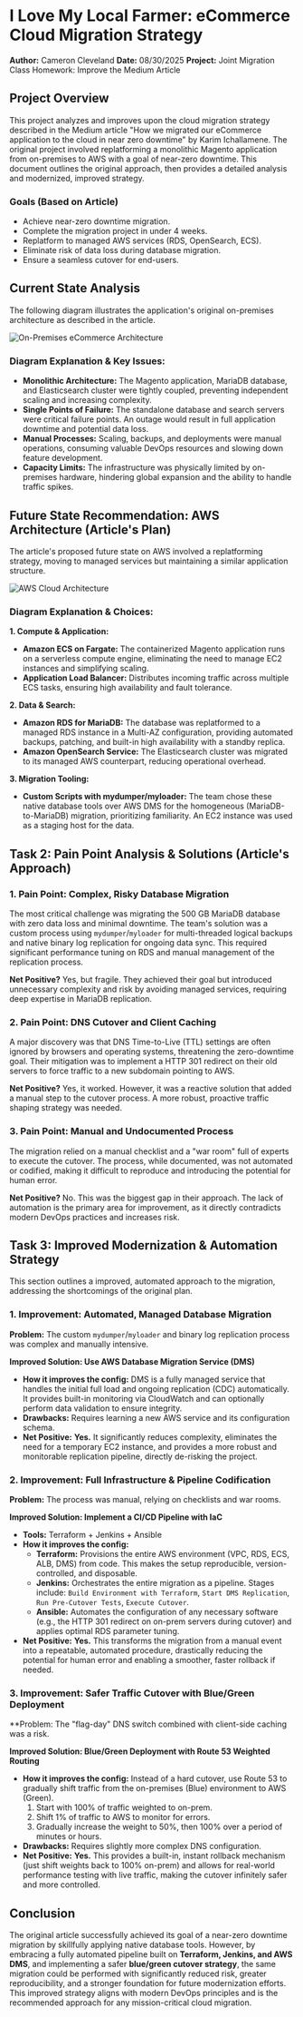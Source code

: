 # I Love My Local Farmer: eCommerce Cloud Migration Strategy

**Author:** Cameron Cleveland
**Date:** 08/30/2025
**Project:** Joint Migration Class Homework: Improve the Medium Article

## Project Overview
This project analyzes and improves upon the cloud migration strategy described in the Medium article "How we migrated our eCommerce application to the cloud in near zero downtime" by Karim Ichallamene. The original project involved replatforming a monolithic Magento application from on-premises to AWS with a goal of near-zero downtime. This document outlines the original approach, then provides a detailed analysis and modernized, improved strategy.

### Goals (Based on Article)
- Achieve near-zero downtime migration.
- Complete the migration project in under 4 weeks.
- Replatform to managed AWS services (RDS, OpenSearch, ECS).
- Eliminate risk of data loss during database migration.
- Ensure a seamless cutover for end-users.

## Current State Analysis

The following diagram illustrates the application's original on-premises architecture as described in the article.

![On-Premises eCommerce Architecture](on-premises-before.png)

### Diagram Explanation & Key Issues:
*   **Monolithic Architecture:** The Magento application, MariaDB database, and Elasticsearch cluster were tightly coupled, preventing independent scaling and increasing complexity.
*   **Single Points of Failure:** The standalone database and search servers were critical failure points. An outage would result in full application downtime and potential data loss.
*   **Manual Processes:** Scaling, backups, and deployments were manual operations, consuming valuable DevOps resources and slowing down feature development.
*   **Capacity Limits:** The infrastructure was physically limited by on-premises hardware, hindering global expansion and the ability to handle traffic spikes.

## Future State Recommendation: AWS Architecture (Article's Plan)

The article's proposed future state on AWS involved a replatforming strategy, moving to managed services but maintaining a similar application structure.

![AWS Cloud Architecture](aws-article-after.png)

### Diagram Explanation & Choices:

**1. Compute & Application:**
*   **Amazon ECS on Fargate:** The containerized Magento application runs on a serverless compute engine, eliminating the need to manage EC2 instances and simplifying scaling.
*   **Application Load Balancer:** Distributes incoming traffic across multiple ECS tasks, ensuring high availability and fault tolerance.

**2. Data & Search:**
*   **Amazon RDS for MariaDB:** The database was replatformed to a managed RDS instance in a Multi-AZ configuration, providing automated backups, patching, and built-in high availability with a standby replica.
*   **Amazon OpenSearch Service:** The Elasticsearch cluster was migrated to its managed AWS counterpart, reducing operational overhead.

**3. Migration Tooling:**
*   **Custom Scripts with mydumper/myloader:** The team chose these native database tools over AWS DMS for the homogeneous (MariaDB-to-MariaDB) migration, prioritizing familiarity. An EC2 instance was used as a staging host for the data.

## Task 2: Pain Point Analysis & Solutions (Article's Approach)

### **1. Pain Point: Complex, Risky Database Migration**

The most critical challenge was migrating the 500 GB MariaDB database with zero data loss and minimal downtime. The team's solution was a custom process using `mydumper`/`myloader` for multi-threaded logical backups and native binary log replication for ongoing data sync. This required significant performance tuning on RDS and manual management of the replication process.

**Net Positive?** Yes, but fragile. They achieved their goal but introduced unnecessary complexity and risk by avoiding managed services, requiring deep expertise in MariaDB replication.

### **2. Pain Point: DNS Cutover and Client Caching**

A major discovery was that DNS Time-to-Live (TTL) settings are often ignored by browsers and operating systems, threatening the zero-downtime goal. Their mitigation was to implement a HTTP 301 redirect on their old servers to force traffic to a new subdomain pointing to AWS.

**Net Positive?** Yes, it worked. However, it was a reactive solution that added a manual step to the cutover process. A more robust, proactive traffic shaping strategy was needed.

### **3. Pain Point: Manual and Undocumented Process**

The migration relied on a manual checklist and a "war room" full of experts to execute the cutover. The process, while documented, was not automated or codified, making it difficult to reproduce and introducing the potential for human error.

**Net Positive?** No. This was the biggest gap in their approach. The lack of automation is the primary area for improvement, as it directly contradicts modern DevOps practices and increases risk.

## Task 3: Improved Modernization & Automation Strategy

This section outlines a improved, automated approach to the migration, addressing the shortcomings of the original plan.

### **1. Improvement: Automated, Managed Database Migration**

**Problem:** The custom `mydumper`/`myloader` and binary log replication process was complex and manually intensive.

**Improved Solution: Use AWS Database Migration Service (DMS)**
*   **How it improves the config:** DMS is a fully managed service that handles the initial full load and ongoing replication (CDC) automatically. It provides built-in monitoring via CloudWatch and can optionally perform data validation to ensure integrity.
*   **Drawbacks:** Requires learning a new AWS service and its configuration schema.
*   **Net Positive:** **Yes.** It significantly reduces complexity, eliminates the need for a temporary EC2 instance, and provides a more robust and monitorable replication pipeline, directly de-risking the project.

### **2. Improvement: Full Infrastructure & Pipeline Codification**

**Problem:** The process was manual, relying on checklists and war rooms.

**Improved Solution: Implement a CI/CD Pipeline with IaC**
*   **Tools:** Terraform + Jenkins + Ansible
*   **How it improves the config:**
    *   **Terraform:** Provisions the entire AWS environment (VPC, RDS, ECS, ALB, DMS) from code. This makes the setup reproducible, version-controlled, and disposable.
    *   **Jenkins:** Orchestrates the entire migration as a pipeline. Stages include: `Build Environment with Terraform`, `Start DMS Replication`, `Run Pre-Cutover Tests`, `Execute Cutover`.
    *   **Ansible:** Automates the configuration of any necessary software (e.g., the HTTP 301 redirect on on-prem servers during cutover) and applies optimal RDS parameter tuning.
*   **Net Positive:** **Yes.** This transforms the migration from a manual event into a repeatable, automated procedure, drastically reducing the potential for human error and enabling a smoother, faster rollback if needed.

### **3. Improvement: Safer Traffic Cutover with Blue/Green Deployment**

**Problem: The "flag-day" DNS switch combined with client-side caching was a risk.

**Improved Solution: Blue/Green Deployment with Route 53 Weighted Routing**
*   **How it improves the config:** Instead of a hard cutover, use Route 53 to gradually shift traffic from the on-premises (Blue) environment to AWS (Green).
    1.  Start with 100% of traffic weighted to on-prem.
    2.  Shift 1% of traffic to AWS to monitor for errors.
    3.  Gradually increase the weight to 50%, then 100% over a period of minutes or hours.
*   **Drawbacks:** Requires slightly more complex DNS configuration.
*   **Net Positive:** **Yes.** This provides a built-in, instant rollback mechanism (just shift weights back to 100% on-prem) and allows for real-world performance testing with live traffic, making the cutover infinitely safer and more controlled.

## Conclusion

The original article successfully achieved its goal of a near-zero downtime migration by skillfully applying native database tools. However, by embracing a fully automated pipeline built on **Terraform, Jenkins, and AWS DMS**, and implementing a safer **blue/green cutover strategy**, the same migration could be performed with significantly reduced risk, greater reproducibility, and a stronger foundation for future modernization efforts. This improved strategy aligns with modern DevOps principles and is the recommended approach for any mission-critical cloud migration.
